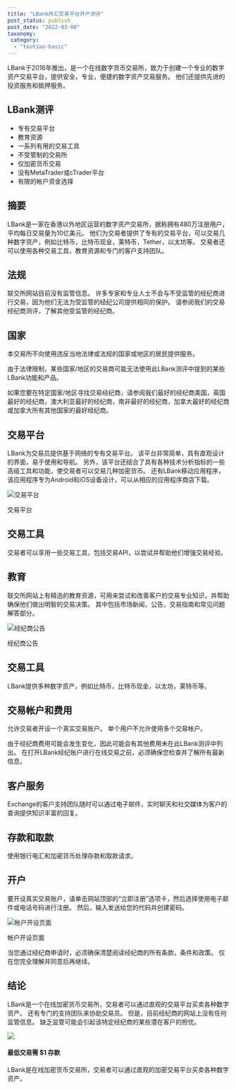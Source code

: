 ```yaml
---
title: "LBank外汇交易平台开户测评"
post_status: publish
post_date: "2022-03-08"
taxonomy:
 category: 
  - "toutiao-basic"
---
```


LBank于2016年推出，是一个在线数字货币交易所，致力于创建一个专业的数字资产交易平台，提供安全，专业，便捷的数字资产交易服务。 他们还提供先进的投资服务和抵押服务。

## LBank测评
- 专有交易平台
- 教育资源
- 一系列有用的交易工具
- 不受管制的交易所
- 仅加密货币交易
- 没有MetaTrader或cTrader平台
- 有限的帐户资金选择


## 摘要

LBank是一家在香港以外地区运营的数字资产交易所，据称拥有480万注册用户，平均每日交易量为10亿美元。 他们为交易者提供了专有的交易平台，可以交易几种数字资产，例如比特币，比特币现金，莱特币，Tether，以太坊等。 交易者还可以使用各种交易工具，教育资源和专门的客户支持团队。

## 法规

联交所网站目前没有监管信息。 许多专家和专业人士不会与不受监管的经纪商进行交易，因为他们无法为受监管的经纪公司提供相同的保护。 请参阅我们的交易经纪商测评，了解其他受监管的经纪商。

## 国家

本交易所不向使用违反当地法律或法规的国家或地区的居民提供服务。

由于法律限制，某些国家/地区的交易商可能无法使用此LBank测评中提到的某些LBank功能和产品。

如果您要在特定国家/地区寻找交易经纪商，请参阅我们最好的经纪商美国，英国最好的经纪商，澳大利亚最好的经纪商，南非最好的经纪商，加拿大最好的经纪商或加拿大所有其他国家的最好经纪商。

## 交易平台

LBank为交易员提供基于网络的专有交易平台。 该平台非常简单，具有直观设计的界面，易于使用和导航。 另外，该平台还结合了具有各种技术分析指标的一些高级工具和功能，使交易者可以交易几种加密货币。 还有LBank移动应用程序，该应用程序专为Android和iOS设备设计，可以从相应的应用程序商店下载。

![交易平台](https://cdn.fendou.la/funstoutiao/2020/12/LBank-Review-Trading-Platform-.jpg "交易平台")

交易平台

## 交易工具

交易者可以享用一些交易工具，包括交易API，以尝试并帮助他们增强交易经验。

## 教育

联交所网站上有精选的教育资源，可用来尝试和改善客户的交易专业知识，并帮助确保他们做出明智的交易决策。 其中包括市场新闻，公告，交易指南和常见问题解答部分。

![经纪商公告](https://cdn.fendou.la/funstoutiao/2020/12/LBank-Review-Announcement-.jpg "经纪商公告")

经纪商公告

## 交易工具

LBank提供多种数字资产，例如比特币，比特币现金，以太坊，莱特币等。

## 交易帐户和费用

允许交易者开设一个真实交易账户。 单个用户不允许使用多个交易帐户。

由于经纪商费用可能会发生变化，因此可能会有其他费用未在此LBank测评中列出。 在打开LBank经纪账户进行在线交易之前，必须确保您检查并了解所有最新信息。

## 客户服务

Exchange的客户支持团队随时可以通过电子邮件，实时聊天和社交媒体为客户的查询提供知识丰富的回复。

## 存款和取款

使用银行电汇和加密货币处理存款和取款请求。

## 开户

要开设真实交易账户，请单击网站顶部的“立即注册”选项卡，然后选择使用电子邮件或电话号码进行注册。 然后，输入发送给您的代码并创建密码。

![帐户开设页面](https://cdn.fendou.la/funstoutiao/2020/12/LBank-Review-Account-Opening-Page.jpg "帐户开设页面")

帐户开设页面

当您通过经纪商申请时，必须确保清楚阅读经纪商的所有条款，条件和政策。 仅在您完全理解并同意后再继续。

## 结论

LBank是一个在线加密货币交易所，交易者可以通过直观的交易平台买卖各种数字资产。 还有专门的支持团队来协助交易员。 但是，目前经纪商的网站上没有任何监管信息。 缺乏监管可能会引起该特定经纪商的某些潜在客户的担忧。

![](https://cdn.fendou.la/funstoutiao/2020/12/LBank-Logo.png)

#### 最低交易需 $1 存款

LBank是在线加密货币交易所，交易者可以通过直观的加密交易平台买卖各种数字资产。
